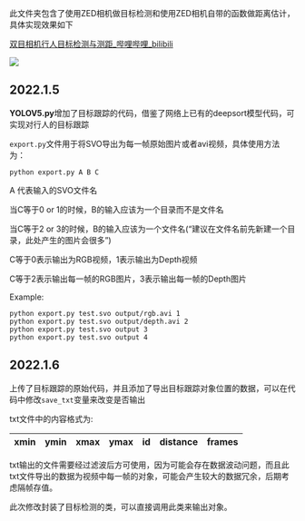 此文件夹包含了使用ZED相机做目标检测和使用ZED相机自带的函数做距离估计，具体实现效果如下

[双目相机行人目标检测与测距_哔哩哔哩_bilibili](https://www.bilibili.com/video/BV1mS4y1D7Hp#reply96985235184)

![](https://github.com/sunyuan789/Autonomous-vehicles-implementation-L1/blob/main/objection/demo.png)

## **2022.1.5**

**YOLOV5.py**增加了目标跟踪的代码，借鉴了网络上已有的deepsort模型代码，可实现对行人的目标跟踪

`export.py`文件用于将SVO导出为每一帧原始图片或者avi视频，具体使用方法为：

`python export.py A B C`

A 代表输入的SVO文件名

当C等于0 or 1的时候，B的输入应该为一个目录而不是文件名

当C等于2 or 3的时候，B的输入应该为一个文件名(“建议在文件名前先新建一个目录，此处产生的图片会很多”)

C等于0表示输出为RGB视频，1表示输出为Depth视频

C等于2表示输出每一帧的RGB图片，3表示输出每一帧的Depth图片

Example: 

```shell
python export.py test.svo output/rgb.avi 1
python export.py test.svo output/depth.avi 2
python export.py test.svo output 3
python export.py test.svo output 4
```

## 2022.1.6

上传了目标跟踪的原始代码，并且添加了导出目标跟踪对象位置的数据，可以在代码中修改`save_txt`变量来改变是否输出

txt文件中的内容格式为:

| xmin | ymin | xmax | ymax | id   | distance | frames |
| ---- | ---- | ---- | ---- | ---- | -------- | ------ |

txt输出的文件需要经过滤波后方可使用，因为可能会存在数据波动问题，而且此txt文件导出的数据为视频中每一帧的对象，可能会产生较大的数据冗余，后期考虑隔帧存值。

此次修改封装了目标检测的类，可以直接调用此类来输出对象。



